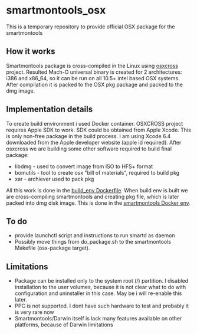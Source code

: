 # smartmontools_osx
This is a temporary repository to provide official OSX package for the smartmontools
## How it works
Smartmontools package is cross-compiled in the Linux using [osxcross](https://github.com/tpoechtrager/osxcross) project. Resulted Mach-O universal binary is created for 2 architectures: i386 and x86_64, so it can be run on all 10.5+ intel based OSX systems. After compilation it is packed to the OSX pkg package and packed to the dmg image. 
## Implementation details
To create build environment i used Docker container. OSXCROSS project requires Apple SDK to work. SDK could be obtained from Apple Xcode. This is only non-free package in the build process. I am using Xcode 6.4 downloaded from the Apple developer website (apple id required). 
After osxcross we are building some other software required to build final package:
- libdmg - used to convert image from ISO to HFS+ format
- bomutils - tool to create osx "bill of materials", required to build pkg
- xar - archiever used to pack pkg

All this work is done in the [build_env Dockerfile](https://github.com/samm-git/smartmontools_osx/blob/master/build_env/Dockerfile). 
When build env is built we are cross-compiling smartmontools and creating pkg file, which is later packed into dmg disk image. This is done in the [smartmontools Docker env](https://github.com/samm-git/smartmontools_osx/blob/master/smartmontools/).
## To do
- provide launchctl script and instructions to run smartd as daemon
- Possibly move things from do_package.sh to the smartmontools Makefile (osx-package target).

## Limitations
- Package can be installed only to the system root (/) partition. I disabled installation to the user volumes, because it is not clear what to do with configuration and uninstaller in this case. May be i will re-enable this later.
- PPC is not supported. I dont have such hardware to test and probably it is very rare now
- Smartmontools/Darwin itself is lack many features available on other platforms, because of Darwin limitations
